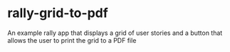 # rally-grid-to-pdf
An example rally app that displays a grid of user stories and a button that allows the user to print the grid to a PDF file
